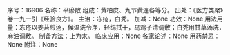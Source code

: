 序号：16906
名称：平瘀散
组成：黄柏皮、九节黄连各等分。
出处：《医方类聚》卷一九一引《经验良方》。
主治：冻疮，白秃。
加减：None
功效：None
用法用量：冻疮以姜苔煎汤，候温洗令净，轻绢拭干，乌鸡子清调敷；白秃用甘草汤洗，麻油调敷。
制备方法：上为末。
临床应用：None
各家论述：None
用药禁忌：None
附注：None
